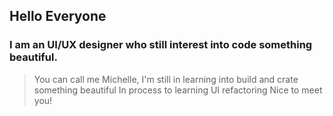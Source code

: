 ## Hello Everyone 

### I am an UI/UX designer who still interest into code something beautiful.

> You can call me Michelle,
> I'm still in learning into build and crate something beautiful
> In process to learning UI refactoring
> Nice to meet you!
